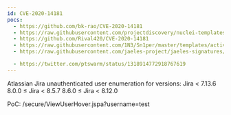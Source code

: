 ```yaml
---
id: CVE-2020-14181
pocs:
  - https://github.com/bk-rao/CVE-2020-14181
  - https://raw.githubusercontent.com/projectdiscovery/nuclei-templates/master/cves/2020/CVE-2020-14181.yaml
  - https://github.com/Rival420/CVE-2020-14181
  - https://raw.githubusercontent.com/1N3/Sn1per/master/templates/active/CVE-2020-14181_-_User_Enumeration_Via_Insecure_Jira_Endpoint.sh
  - https://raw.githubusercontent.com/jaeles-project/jaeles-signatures/master/cves/jira-user-enumeration-cve-2020-14181.yaml

  - https://twitter.com/ptswarm/status/1318914772918767619
---
```

Atlassian Jira unauthenticated user enumeration for versions:
Jira < 7.13.6
8.0.0 ≤ Jira < 8.5.7
8.6.0 ≤ Jira < 8.12.0

PoC: /secure/ViewUserHover.jspa?username=test
